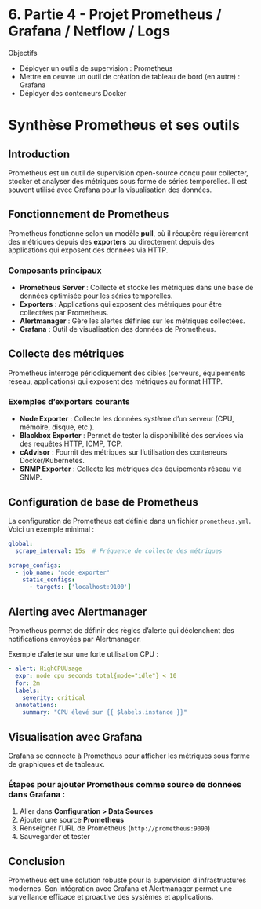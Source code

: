# 6. Partie 4 - Projet Prometheus / Grafana / Netflow / Logs

Objectifs
- Déployer un outils de supervision : Prometheus
- Mettre en oeuvre un outil de création de tableau de bord (en autre) : Grafana
- Déployer des conteneurs Docker

# Synthèse Prometheus et ses outils

## Introduction
Prometheus est un outil de supervision open-source conçu pour collecter, stocker et analyser des métriques sous forme de séries temporelles. Il est souvent utilisé avec Grafana pour la visualisation des données.

## Fonctionnement de Prometheus
Prometheus fonctionne selon un modèle **pull**, où il récupère régulièrement des métriques depuis des **exporters** ou directement depuis des applications qui exposent des données via HTTP.

### Composants principaux
- **Prometheus Server** : Collecte et stocke les métriques dans une base de données optimisée pour les séries temporelles.
- **Exporters** : Applications qui exposent des métriques pour être collectées par Prometheus.
- **Alertmanager** : Gère les alertes définies sur les métriques collectées.
- **Grafana** : Outil de visualisation des données de Prometheus.

## Collecte des métriques
Prometheus interroge périodiquement des cibles (serveurs, équipements réseau, applications) qui exposent des métriques au format HTTP.

### Exemples d’exporters courants
- **Node Exporter** : Collecte les données système d’un serveur (CPU, mémoire, disque, etc.).
- **Blackbox Exporter** : Permet de tester la disponibilité des services via des requêtes HTTP, ICMP, TCP.
- **cAdvisor** : Fournit des métriques sur l’utilisation des conteneurs Docker/Kubernetes.
- **SNMP Exporter** : Collecte les métriques des équipements réseau via SNMP.

## Configuration de base de Prometheus
La configuration de Prometheus est définie dans un fichier `prometheus.yml`. Voici un exemple minimal :

```yaml
global:
  scrape_interval: 15s  # Fréquence de collecte des métriques

scrape_configs:
  - job_name: 'node_exporter'
    static_configs:
      - targets: ['localhost:9100']
```

## Alerting avec Alertmanager
Prometheus permet de définir des règles d’alerte qui déclenchent des notifications envoyées par Alertmanager.

Exemple d’alerte sur une forte utilisation CPU :
```yaml
- alert: HighCPUUsage
  expr: node_cpu_seconds_total{mode="idle"} < 10
  for: 2m
  labels:
    severity: critical
  annotations:
    summary: "CPU élevé sur {{ $labels.instance }}"
```

## Visualisation avec Grafana
Grafana se connecte à Prometheus pour afficher les métriques sous forme de graphiques et de tableaux.

### Étapes pour ajouter Prometheus comme source de données dans Grafana :
1. Aller dans **Configuration > Data Sources**
2. Ajouter une source **Prometheus**
3. Renseigner l’URL de Prometheus (`http://prometheus:9090`)
4. Sauvegarder et tester

## Conclusion
Prometheus est une solution robuste pour la supervision d’infrastructures modernes. Son intégration avec Grafana et Alertmanager permet une surveillance efficace et proactive des systèmes et applications.

